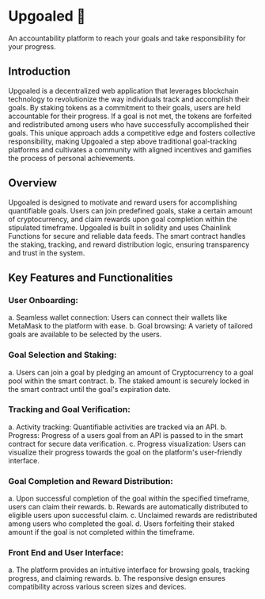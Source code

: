 # Upgoaled 🏁
An accountability platform to reach your goals and take responsibility for your progress.

## Introduction
Upgoaled is a decentralized web application that leverages blockchain technology to revolutionize the way individuals track and accomplish their goals. By staking tokens as a commitment to their goals, users are held accountable for their progress. If a goal is not met, the tokens are forfeited and redistributed among users who have successfully accomplished their goals. This unique approach adds a competitive edge and fosters collective responsibility, making Upgoaled a step above traditional goal-tracking platforms and cultivates a community with aligned incentives and gamifies the process of personal achievements.

## Overview
Upgoaled is designed to motivate and reward users for accomplishing quantifiable goals. Users can join predefined goals, stake a certain amount of cryptocurrency, and claim rewards upon goal completion within the stipulated timeframe.
Upgoaled is built in solidity and uses Chainlink Functions for secure and reliable data feeds. The smart contract handles the staking, tracking, and reward distribution logic, ensuring transparency and trust in the system.

## Key Features and Functionalities
### User Onboarding:
a. Seamless wallet connection: Users can connect their wallets like MetaMask to the platform with ease.
b. Goal browsing: A variety of tailored goals are available to be selected by the users.

### Goal Selection and Staking:
a. Users can join a goal by pledging an amount of Cryptocurrency to a goal pool within the smart contract.
b. The staked amount is securely locked in the smart contract until the goal's expiration date.

### Tracking and Goal Verification:
a. Activity tracking: Quantifiable activities are tracked via an API.
b. Progress: Progress of a users goal from an API is passed to in the smart contract for secure data verification.
c. Progress visualization: Users can visualize their progress towards the goal on the platform's user-friendly interface.

### Goal Completion and Reward Distribution:
a. Upon successful completion of the goal within the specified timeframe, users can claim their rewards.
b. Rewards are automatically distributed to eligible users upon successful claim.
c. Unclaimed rewards are redistributed among users who completed the goal.
d. Users forfeiting their staked amount if the goal is not completed within the timeframe.

### Front End and User Interface:
a. The platform provides an intuitive interface for browsing goals, tracking progress, and claiming rewards.
b. The responsive design ensures compatibility across various screen sizes and devices.
